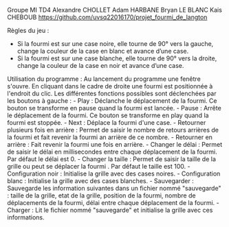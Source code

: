 Groupe MI TD4
Alexandre CHOLLET
Adam HARBANE
Bryan LE BLANC
Kais CHEBOUB
https://github.com/uvsq22016170/projet_fourmi_de_langton

Règles du jeu :
- Si la fourmi est sur une case noire, elle tourne de 90° vers la gauche, change
la couleur de la case en blanc et avance d’une case.
- Si la fourmi est sur une case blanche, elle tourne de 90° vers la droite,
change la couleur de la case en noir et avance d’une case.

Utilisation du programme :
Au lancement du programme une fenêtre s'ouvre. En cliquant dans le cadre de droite une fourmi est positionnée à l'endroit du clic. 
Les différentes fonctions possibles sont déclenchées par les boutons à gauche :
    - Play : Déclanche le déplacement de la fourmi. Ce bouton se transforme en pause quand la fourmi est lancée.
    - Pause : Arrête le déplacement de la fourmi. Ce bouton se transforme en play quand la fourmi est stoppée.
    - Next : Déplace la fourmi d'une case.
    - Retourner plusieurs fois en arrière : Permet de saisir le nombre de retours arrières de la fourmi et fait revenir la fourmi an arrière de ce nombre.
    - Retourner en arrière : Fait revenir la fourmi une fois en arrière.
    - Changer le délai : Permet de saisir le délai en millisecondes entre chaque déplacement de la fourmi. Par défaut le délai est 0.
    - Changer la taille : Permet de saisir la taille de la grille ou peut se déplacer la fourmi . Par défaut le taille est 100.
    - Configuration noir : Initialise la grille avec des cases noires.
    - Configuration blanc : Initialise la grille avec des cases blanches.
    - Sauvegarder : Sauvegarde les information suivantes dans un fichier nommé "sauvegarde" : taille de la grille, etat de la grille, position de la fourmi, nombre de déplacements de la fourmi, délai entre chaque déplacement de la fourmi.
    - Charger : Lit le fichier nommé "sauvegarde" et initialise la grille avec ces informations.